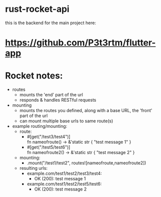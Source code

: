 # rust-rocket-api
 
this is the backend for the main project here:


# https://github.com/P3t3rtm/flutter-app

# Rocket notes:

- routes
    - mounts the 'end' part of the url
    - responds & handles RESTful requests
- mounting
    - mounts the routes you defined, along with a base URL, the 'front' part of the url
    - can mount multiple base urls to same route(s)
- example routing/mounting: 
    - route: 
        - #[get("/test3/test4")]              
fn nameofroute() -> &'static str { 
    "test message 1"
}
        - #[get("/test5/test6")]              
fn nameofroute2() -> &'static str { 
    "test message 2"
}
    - mounting:
        - .mount("/test1/test2", routes![nameofroute,nameofroute2])
    - resulting urls:
        - example.com/test1/test2/test3/test4:
            - OK (200): test message 1
        - example.com/test1/test2/test5/test6:
            - OK (200): test message 2